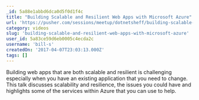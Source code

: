 ```yaml
---
_id: 5a88e1abbd6dca0d5f0d1f4c
title: "Building Scalable and Resilient Web Apps with Microsoft Azure"
url: 'https://pusher.com/sessions/meetup/dotnetsheff/building-scalable-and-resilient-web-apps-with-microsoft-azure'
category: videos
slug: 'building-scalable-and-resilient-web-apps-with-microsoft-azure'
user_id: 5a83ce59d6eb0005c4ecda2c
username: 'bill-s'
createdOn: '2017-04-07T23:03:13.000Z'
tags: []
---
```


Building web apps that are both scalable and resilient is challenging especially when you have an existing application that you need to change. This talk discusses scalability and resilience, the issues you could have and highlights some of the services within Azure that you can use to help.
